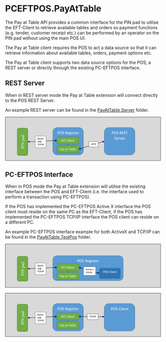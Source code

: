 # PCEFTPOS.PayAtTable

The Pay at Table API provides a common interface for the PIN pad to utilise the EFT-Client to retrieve available tables and orders so payment functions (e.g. tender, customer receipt etc.) can be performed by an operator on the PIN pad without using the main POS UI. 

The Pay at Table client requires the POS to act a data source so that it can retrieve information about available tables, orders, payment options etc. 

The Pay at Table client supports two data source options for the POS; a REST server or directly through the existing PC-EFTPOS interface. 

## REST Server 
When in REST server mode the Pay at Table extension will connect directly to the POS REST Server. 

An example REST server can be found in the [PayAtTable.Server](PayAtTable.Server) folder.

![REST INTERFACE DIAGRAM](PayAtTable.Docs/rest-interface.png)

## PC-EFTPOS Interface 
When in POS mode the Pay at Table extension will utilise the existing interface between the POS and EFT-Client (i.e. the interface used to perform a transaction using PC-EFTPOS).  

If the POS has implemented the PC-EFTPOS Active X interface the POS client must reside on the same PC as the EFT-Client, if the POS has implemented the PC-EFTPOS TCP/IP interface the POS client can reside on a different PC. 

An example PC-EFTPOS interface example for both ActiveX and TCP/IP can be found in the [PayAtTable.TestPos](PayAtTable.TestPos) folder.

![POS INTERFACE DIAGRAM](PayAtTable.Docs/pos-interface-local.png)

![POS INTERFACE DIAGRAM](PayAtTable.Docs/pos-interface-remote.png)

